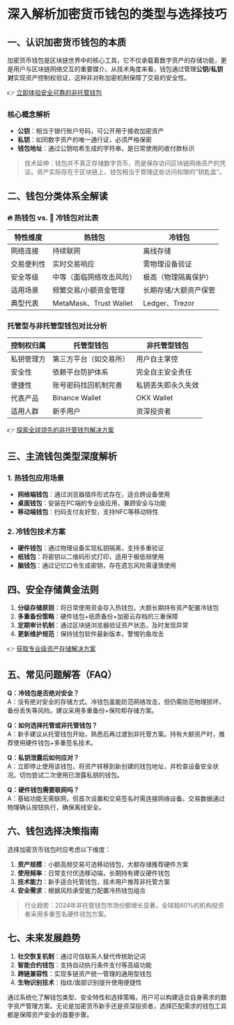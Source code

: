 # 深入解析加密货币钱包的类型与选择技巧

## 一、认识加密货币钱包的本质

加密货币钱包是区块链世界中的核心工具，它不仅承载着数字资产的存储功能，更是用户与区块链网络交互的重要媒介。从技术角度来看，钱包通过管理**公钥/私钥对**实现资产控制权验证，这种非对称加密机制保障了交易的安全性。

👉 [立即体验安全可靠的非托管钱包](https://bit.ly/okx_welcome)

### 核心概念解析
- **公钥**：相当于银行账户号码，可公开用于接收加密资产
- **私钥**：如同数字资产的唯一通行证，必须严格保密
- **钱包地址**：通过公钥哈希生成的字符串，是日常使用的收付款标识

> 技术延伸：钱包并不真正存储数字货币，而是保存访问区块链网络资产的凭证。资产实际存在于区块链上，钱包相当于管理这些访问权限的"钥匙盒"。

## 二、钱包分类体系全解读

### 🔥 热钱包 vs. 🧊 冷钱包对比表

| 特性维度      | 热钱包                | 冷钱包                |
|---------------|-----------------------|-----------------------|
| 网络连接      | 持续联网              | 离线存储              |
| 交易便利性    | 实时交易响应          | 需物理设备验证        |
| 安全等级      | 中等（面临网络攻击风险）| 极高（物理隔离保护）  |
| 适用场景      | 频繁交易/小额资金管理 | 长期存储/大额资产保管 |
| 典型代表      | MetaMask、Trust Wallet| Ledger、Trezor        |

### 托管型与非托管型钱包对比分析

| 控制权归属     | 托管型钱包              | 非托管型钱包            |
|----------------|-------------------------|-------------------------|
| 私钥管理方     | 第三方平台（如交易所）  | 用户自主掌控            |
| 安全性         | 依赖平台防护体系        | 完全自主安全责任        |
| 便捷性         | 账号密码找回机制完善    | 私钥丢失即永久失效      |
| 代表产品       | Binance Wallet          | OKX Wallet              |
| 适用人群       | 新手用户                | 资深投资者              |

👉 [探索全球领先的非托管钱包解决方案](https://bit.ly/okx_welcome)

## 三、主流钱包类型深度解析

### 1. 热钱包应用场景
- **网络端钱包**：通过浏览器插件形式存在，适合跨设备使用
- **桌面钱包**：安装在PC端的专业级应用，兼顾安全与功能
- **移动端钱包**：扫码支付友好型，支持NFC等移动特性

### 2. 冷钱包技术方案
- **硬件钱包**：通过物理设备实现私钥隔离，支持多重验证
- **纸钱包**：将密钥以二维码形式打印，适用于极低频使用
- **脑钱包**：通过记忆口令生成密钥，存在遗忘风险需谨慎使用

## 四、安全存储黄金法则

1. **分级存储原则**：将日常使用资金存入热钱包，大额长期持有资产配置冷钱包
2. **多重备份策略**：硬件钱包+纸质备份+加密云存档的三重保障
3. **定期审计机制**：通过区块链浏览器验证资产状态，及时发现异常
4. **更新维护规范**：保持钱包软件最新版本，警惕钓鱼攻击

👉 [获取专业级资产存储解决方案](https://bit.ly/okx_welcome)

## 五、常见问题解答（FAQ）

**Q：冷钱包是否绝对安全？**  
A：没有绝对安全的存储方式。冷钱包虽能防范网络攻击，但仍需防范物理损坏、备份丢失等风险。建议采用多重备份+保险柜存储方案。

**Q：如何选择托管或非托管钱包？**  
A：新手建议从托管钱包开始，熟悉后再过渡到非托管方案。持有大额资产时，推荐使用硬件钱包+多重签名技术。

**Q：私钥泄露后如何应对？**  
A：立即停止使用该钱包，将资产转移到新创建的钱包地址，并检查设备安全状况。切勿尝试二次使用已泄露私钥的钱包。

**Q：硬件钱包需要联网吗？**  
A：基础功能无需联网，但首次设置和交易签名时需连接网络设备。交易数据通过物理确认按钮执行，确保离线安全。

## 六、钱包选择决策指南

选择加密货币钱包时应考虑以下维度：
1. **资产规模**：小额高频交易可选移动钱包，大额存储推荐硬件方案
2. **使用频率**：日常支付优选移动端，长期持有建议硬件钱包
3. **技术能力**：新手适合托管钱包，技术用户推荐非托管方案
4. **安全需求**：根据风险承受能力配置冷热钱包组合

> 行业趋势：2024年非托管钱包市场份额增长显著，全球超60%的机构投资者采用多重签名硬件钱包方案。

## 七、未来发展趋势

1. **社交恢复机制**：通过可信联系人替代传统助记词
2. **智能合约钱包**：支持自动执行条件支付等高级功能
3. **跨链兼容性**：实现多链资产统一管理的通用型钱包
4. **生物识别技术**：指纹/面部识别提升使用便捷性

通过系统化了解钱包类型、安全特性和选择策略，用户可以构建适合自身需求的数字资产管理方案。无论是加密货币新手还是资深投资者，选择匹配需求的钱包工具都是保障资产安全的首要步骤。